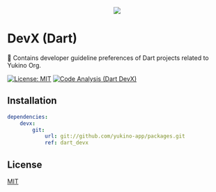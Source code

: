 <p align="center">
    <img src="https://github.com/yukino-org/media/blob/main/images/subbanners/gh-packages-banner.png?raw=true">
</p>

# DevX (Dart)

🚨 Contains developer guideline preferences of Dart projects related to Yukino Org.

[![License: MIT](https://img.shields.io/badge/License-MIT-yellow.svg)](https://opensource.org/licenses/MIT)
[![Code Analysis (Dart DevX)](<https://github.com/yukino-org/packages/actions/workflows/code-analysis-(dart_devx).yml/badge.svg>)](<https://github.com/yukino-org/packages/actions/workflows/code-analysis-(dart_devx).yml>)

## Installation

```yaml
dependencies:
    devx:
        git:
            url: git://github.com/yukino-app/packages.git
            ref: dart_devx
```

## License

[MIT](./LICENSE)
